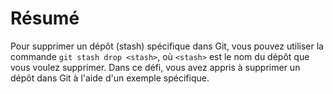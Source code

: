 # Résumé

Pour supprimer un dépôt (stash) spécifique dans Git, vous pouvez utiliser la commande `git stash drop <stash>`, où `<stash>` est le nom du dépôt que vous voulez supprimer. Dans ce défi, vous avez appris à supprimer un dépôt dans Git à l'aide d'un exemple spécifique.
